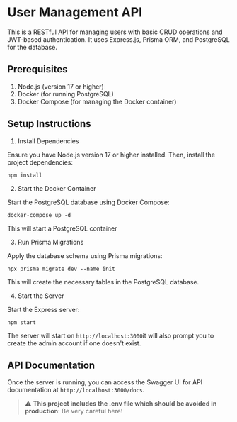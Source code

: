 # User Management API

This is a RESTful API for managing users with basic CRUD operations and JWT-based authentication. It uses Express.js, Prisma ORM, and PostgreSQL for the database.

## Prerequisites

1. Node.js (version 17 or higher)
2. Docker (for running PostgreSQL)
3. Docker Compose (for managing the Docker container)

## Setup Instructions
1. Install Dependencies

Ensure you have Node.js version 17 or higher installed. Then, install the project dependencies:

``npm install``

2. Start the Docker Container

Start the PostgreSQL database using Docker Compose:

`docker-compose up -d`

This will start a PostgreSQL container

3. Run Prisma Migrations

Apply the database schema using Prisma migrations:

`npx prisma migrate dev --name init`

This will create the necessary tables in the PostgreSQL database.

4. Start the Server

Start the Express server:

`npm start`

The server will start on `http://localhost:3000`it will also prompt you to create the admin account if one doesn't exist.

## API Documentation
Once the server is running, you can access the Swagger UI for API documentation at `http://localhost:3000/docs`.


> :warning: **This project includes the .env file which should be avoided in production**: Be very careful here!